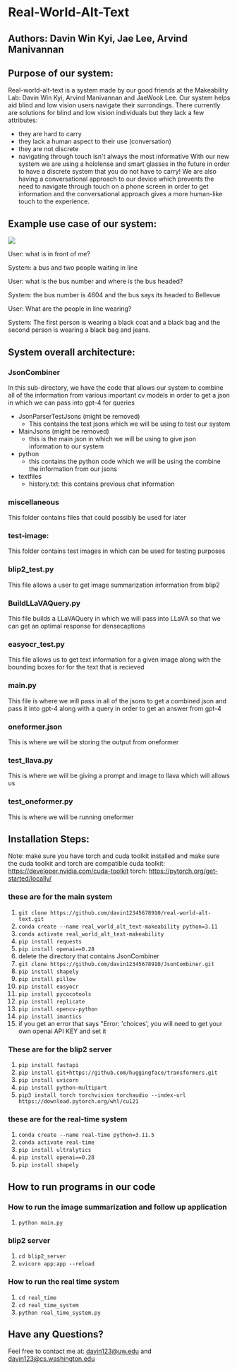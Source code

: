 # Real-World-Alt-Text
## Authors: Davin Win Kyi, Jae Lee, Arvind Manivannan

## Purpose of our system:
Real-world-alt-text is a system made by our good friends at the Makeability Lab: Davin Win Kyi, Arvind Manivannan and 
JaeWook Lee. Our system helps aid blind and low vision users navigate their surrondings. There currently are solutions
for blind and low vision individuals but they lack a few attributes:
- they are hard to carry 
- they lack a human aspect to their use (conversation)
- they are not discrete
- navigating through touch isn't always the most informative
With our new system we are using a hololense and smart glasses in the future in order to have a discrete system that you
do not have to carry! We are also having a conversational approach to our device which prevents the need to navigate 
through touch on a phone screen in order to get information and the conversational approach gives a more human-like
touch to the experience. 


## Example use case of our system:
![](C:\Users\davin\PycharmProjects\real-world-alt-text_test\test-image\awesome_women_and_dogs.jpg)

User: what is in front of me?

System: a bus and two people waiting in line

User: what is the bus number and where is the bus headed?

System: the bus number is 4604 and the bus says its headed to Bellevue

User: What are the people in line wearing?

System: The first person is wearing a black coat and a black bag and the second person is wearing
a black bag and jeans. 


## System overall architecture:

### JsonCombiner 
In this sub-directory, we have the code that allows our system to combine all of the information from 
various important cv models in order to get a json in which we can pass into gpt-4 for queries

- JsonParserTestJsons (might be removed)
  - This contains the test jsons which we will be using to test our system 
- MainJsons (might be removed)
  - this is the main json in which we will be using to give json information to our system 
- python
  - this contains the python code which we will be using the combine the information from our jsons 
- textfiles
  - history.txt: this contains previous chat information 

### miscellaneous
This folder contains files that could possibly be used for later 


### test-image:
This folder contains test images in which can be used for testing purposes 


### blip2_test.py
This file allows a user to get image summarization information from blip2


### BuildLLaVAQuery.py
This file builds a LLaVAQuery in which we will pass into LLaVA so that we can get an optimal response 
for densecaptions 

### easyocr_test.py
This file allows us to get text information for a given image along with the bounding boxes for 
for the text that is recieved 

### main.py
This file is where we will pass in all of the jsons to get a combined json and pass it into gpt-4 along with a query 
in order to get an answer from gpt-4

### oneformer.json
This is where we will be storing the output from oneformer 

### test_llava.py
This is where we will be giving a prompt and image to llava which will allows us 

### test_oneformer.py
This is where we will be running oneformer 




## Installation Steps:

Note: make sure you have torch and cuda toolkit installed and make sure the cuda toolkit and torch are compatible 
cuda toolkit: https://developer.nvidia.com/cuda-toolkit
torch: https://pytorch.org/get-started/locally/

### these are for the main system  
1. `git clone https://github.com/davin12345678910/real-world-alt-text.git`
2. `conda create --name real_world_alt_text-makeability python=3.11`
3. `conda activate real_world_alt_text-makeability`
4. `pip install requests`
5. `pip install openai==0.28`
6.  delete the directory that contains JsonCombiner 
7. `git clone https://github.com/davin12345678910/JsonCombiner.git`
8. `pip install shapely`
9. `pip install pillow`
10. `pip install easyocr`
11. `pip install pycocotools`
12. `pip install replicate`
13. `pip install opencv-python`
14. `pip install imantics`
15. if you get an error that says "Error: 'choices', you will need to get your own openai API KEY and set it 

### These are for the blip2 server 
1. `pip install fastapi`
2. `pip install git+https://github.com/huggingface/transformers.git`
3. `pip install uvicorn`
4. `pip install python-multipart`
5. `pip3 install torch torchvision torchaudio --index-url https://download.pytorch.org/whl/cu121`


### these are for the real-time system 
1. `conda create --name real-time python=3.11.5`
2. `conda activate real-time`
3. `pip install ultralytics`
4. `pip install openai==0.28`
5. `pip install shapely`


## How to run programs in our code 

### How to run the image summarization and follow up application 
1. `python main.py`

### blip2 server
1. `cd blip2_server`
2. `uvicorn app:app --reload`

### How to run the real time system
1. `cd real_time`
2. `cd real_time_system`
3. `python real_time_system.py`
 

## Have any Questions?
Feel free to contact me at: davin123@uw.edu and davin123@cs.washington.edu 





